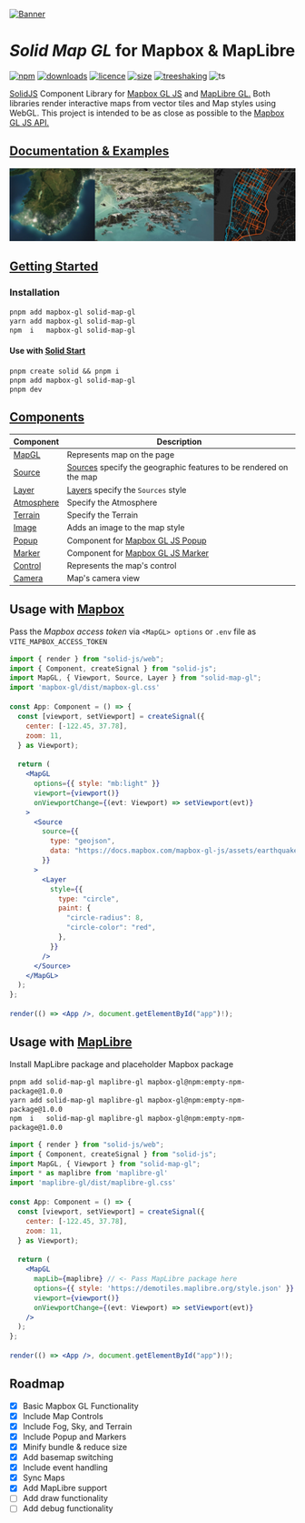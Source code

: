 [![Banner](https://assets.solidjs.com/banner?project=solid-map-gl&background=tiles&type=Mapping%20Plugin)](https://gis-hub.gitbook.io/solid-map-gl)

# ***Solid Map GL*** for Mapbox & MapLibre

[![npm](https://img.shields.io/npm/v/solid-map-gl)](https://www.npmjs.com/package/solid-map-gl)
[![downloads](https://img.shields.io/npm/dt/solid-map-gl)](https://www.npmjs.com/package/solid-map-gl)
[![licence](https://img.shields.io/npm/l/solid-map-gl?color=blue)](LICENSE/)
[![size](https://img.shields.io/bundlephobia/min/solid-map-gl)](https://bundlephobia.com/package/solid-map-gl)
[![treeshaking](https://img.shields.io/badge/treeshaking-supported-success)](https://bundlephobia.com/package/solid-map-gl) 
![ts](https://img.shields.io/badge/types-included-blue?logo=typescript&logoColor=white)

[SolidJS](https://www.solidjs.com/) Component Library for [Mapbox GL JS](https://github.com/mapbox/mapbox-gl-js) and [MapLibre GL.](https://maplibre.org/projects/maplibre-gl-js/) Both libraries render interactive maps from vector tiles and Map styles using WebGL. This project is intended to be as close as possible to the [Mapbox GL JS API.](https://docs.mapbox.com/mapbox-gl-js/api/)

## [Documentation & Examples](https://gis-hub.gitbook.io/solid-map-gl)
[![Gallery](/docs/header.png)](https://gis-hub.gitbook.io/solid-map-gl)

## [Getting Started](https://gis-hub.gitbook.io/solid-map-gl/start)
### Installation

```shell
pnpm add mapbox-gl solid-map-gl
yarn add mapbox-gl solid-map-gl
npm  i   mapbox-gl solid-map-gl
```
#### Use with [Solid Start](https://github.com/solidjs/solid-start)
```shell
pnpm create solid && pnpm i
pnpm add mapbox-gl solid-map-gl
pnpm dev
```

## [Components](https://gis-hub.gitbook.io/solid-map-gl/components) 

| Component                            | Description                                                                                                            |
| ------------------------------------ | ---------------------------------------------------------------------------------------------------------------------- |
| [MapGL](https://gis-hub.gitbook.io/solid-map-gl/components/mapgl)       | Represents map on the page                                                                                             |
| [Source](https://gis-hub.gitbook.io/solid-map-gl/components/source)     | [Sources](https://docs.mapbox.com/mapbox-gl-js/api/#sources) specify the geographic features to be rendered on the map |
| [Layer](https://gis-hub.gitbook.io/solid-map-gl/components/layer)       | [Layers](https://docs.mapbox.com/mapbox-gl-js/style-spec/#layers) specify the `Sources` style                          |                                                                                                 |
| [Atmosphere](https://gis-hub.gitbook.io/solid-map-gl/components/atmosphere)           | Specify the Atmosphere                                                                                                  |
| [Terrain](https://gis-hub.gitbook.io/solid-map-gl/components/terrain)   | Specify the Terrain                                                                                              |
| [Image](https://gis-hub.gitbook.io/solid-map-gl/components/image)       | Adds an image to the map style                                                                                         |
| [Popup](https://gis-hub.gitbook.io/solid-map-gl/components/popup)       | Component for [Mapbox GL JS Popup](https://docs.mapbox.com/mapbox-gl-js/api/#popup)                                    |
| [Marker](https://gis-hub.gitbook.io/solid-map-gl/components/marker)     | Component for [Mapbox GL JS Marker](https://docs.mapbox.com/mapbox-gl-js/api/#marker)                                  |
| [Control](https://gis-hub.gitbook.io/solid-map-gl/components/control) | Represents the map's control                                                                                           |
| [Camera](https://gis-hub.gitbook.io/solid-map-gl/components/camera) | Map's camera view                                                                                           |

## Usage with [Mapbox](https://docs.mapbox.com/mapbox-gl-js/guides/)
Pass the *Mapbox access token* via `<MapGL> options` or `.env` file as `VITE_MAPBOX_ACCESS_TOKEN`


```jsx
import { render } from "solid-js/web";
import { Component, createSignal } from "solid-js";
import MapGL, { Viewport, Source, Layer } from "solid-map-gl";
import 'mapbox-gl/dist/mapbox-gl.css'

const App: Component = () => {
  const [viewport, setViewport] = createSignal({
    center: [-122.45, 37.78],
    zoom: 11,
  } as Viewport);

  return (
    <MapGL
      options={{ style: "mb:light" }}
      viewport={viewport()}
      onViewportChange={(evt: Viewport) => setViewport(evt)}
    >
      <Source
        source={{
          type: "geojson",
          data: "https://docs.mapbox.com/mapbox-gl-js/assets/earthquakes.geojson",
        }}
      >
        <Layer
          style={{
            type: "circle",
            paint: {
              "circle-radius": 8,
              "circle-color": "red",
            },
          }}
        />
      </Source>
    </MapGL>
  );
};

render(() => <App />, document.getElementById("app")!);
```
## Usage with [MapLibre](https://maplibre.org/maplibre-gl-js-docs/api/)

Install MapLibre package and placeholder Mapbox package
```shell
pnpm add solid-map-gl maplibre-gl mapbox-gl@npm:empty-npm-package@1.0.0
yarn add solid-map-gl maplibre-gl mapbox-gl@npm:empty-npm-package@1.0.0
npm  i   solid-map-gl maplibre-gl mapbox-gl@npm:empty-npm-package@1.0.0
```

```jsx
import { render } from "solid-js/web";
import { Component, createSignal } from "solid-js";
import MapGL, { Viewport } from "solid-map-gl";
import * as maplibre from 'maplibre-gl'
import 'maplibre-gl/dist/maplibre-gl.css'

const App: Component = () => {
  const [viewport, setViewport] = createSignal({
    center: [-122.45, 37.78],
    zoom: 11,
  } as Viewport);

  return (
    <MapGL
      mapLib={maplibre} // <- Pass MapLibre package here
      options={{ style: 'https://demotiles.maplibre.org/style.json' }}
      viewport={viewport()}
      onViewportChange={(evt: Viewport) => setViewport(evt)}
    />
  );
};

render(() => <App />, document.getElementById("app")!);
```

## Roadmap

* [x] Basic Mapbox GL Functionality
* [x] Include Map Controls
* [x] Include Fog, Sky, and Terrain
* [x] Include Popup and Markers
* [x] Minify bundle & reduce size
* [x] Add basemap switching
* [x] Include event handling
* [x] Sync Maps
* [x] Add MapLibre support
* [ ] Add draw functionality
* [ ] Add debug functionality
